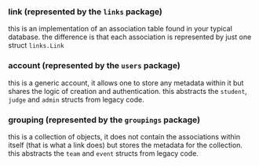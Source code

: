 ### link (represented by the `links` package)

this is an implementation of an association table found in your typical database. the difference is that each association is represented by just one struct `links.Link`

### account (represented by the `users` package)

this is a generic account, it allows one to store any metadata within it but shares the logic of creation and authentication. this abstracts the `student`, `judge` and `admin` structs from legacy code.

### grouping (represented by the `groupings` package)

this is a collection of objects, it does not contain the associations within itself (that is what a link does) but stores the metadata for the collection. this abstracts the `team` and `event` structs from legacy code.
